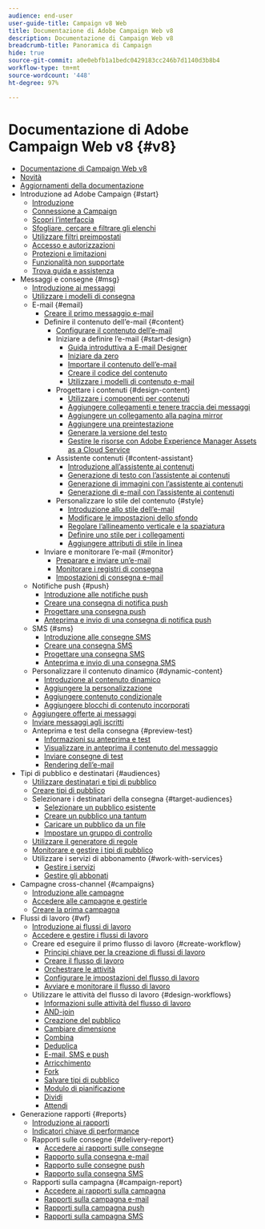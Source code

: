 ```yaml
---
audience: end-user
user-guide-title: Campaign v8 Web
title: Documentazione di Adobe Campaign Web v8
description: Documentazione di Campaign Web v8
breadcrumb-title: Panoramica di Campaign
hide: true
source-git-commit: a0e0ebfb1a1bedc0429183cc246b7d1140d3b8b4
workflow-type: tm+mt
source-wordcount: '448'
ht-degree: 97%

---
```



# Documentazione di Adobe Campaign Web v8 {#v8}

+ [Documentazione di Campaign Web v8](campaign-web-home.md)
+ [Novità](rn/whats-new.md)
+ [Aggiornamenti della documentazione](rn/documentation-updates.md)
+ Introduzione ad Adobe Campaign {#start}
   + [Introduzione](get-started/get-started.md)
   + [Connessione a Campaign](get-started/connect-to-campaign.md)
   + [Scopri l’interfaccia](get-started/user-interface.md)
   + [Sfogliare, cercare e filtrare gli elenchi](get-started/list-filters.md)
   + [Utilizzare filtri preimpostati](get-started/predefined-filters.md)
   + [Accesso e autorizzazioni](get-started/permissions.md)
   + [Protezioni e limitazioni](get-started/guardrails.md)
   + [Funzionalità non supportate](get-started/unsupported.md)
   + [Trova guida e assistenza](get-started/using-ai.md)
+ Messaggi e consegne {#msg}
   + [Introduzione ai messaggi](msg/gs-messages.md)
   + [Utilizzare i modelli di consegna](msg/delivery-template.md)
   + E-mail {#email}
      + [Creare il primo messaggio e-mail](email/create-email.md)
      + Definire il contenuto dell’e-mail {#content}
         + [Configurare il contenuto dell’e-mail](content/edit-content.md)
         + Iniziare a definire l’e-mail {#start-design}
            + [Guida introduttiva a E-mail Designer](content/get-started-email-designer.md)
            + [Iniziare da zero](content/create-email-content.md)
            + [Importare il contenuto dell’e-mail](content/existing-content.md)
            + [Creare il codice del contenuto](content/code-content.md)
            + [Utilizzare i modelli di contenuto e-mail](content/email-sample-templates.md)
         + Progettare i contenuti {#design-content}
            + [Utilizzare i componenti per contenuti](content/content-components.md)
            + [Aggiungere collegamenti e tenere traccia dei messaggi](content/message-tracking.md)
            + [Aggiungere un collegamento alla pagina mirror](content/mirror-page.md)
            + [Aggiungere una preintestazione](content/preheader.md)
            + [Generare la versione del testo](content/text-version-email.md)
            + [Gestire le risorse con Adobe Experience Manager Assets as a Cloud Service](content/aem-assets.md)
         + Assistente contenuti {#content-assistant}
            + [Introduzione all’assistente ai contenuti](content/generative-gs.md)
            + [Generazione di testo con l’assistente ai contenuti](content/generative-content.md)
            + [Generazione di immagini con l’assistente ai contenuti](content/generative-image.md)
            + [Generazione di e-mail con l’assistente ai contenuti](content/generative-email.md)
         + Personalizzare lo stile del contenuto {#style}
            + [Introduzione allo stile dell’e-mail](content/get-started-email-style.md)
            + [Modificare le impostazioni dello sfondo](content/backgrounds.md)
            + [Regolare l’allineamento verticale e la spaziatura](content/alignment-and-padding.md)
            + [Definire uno stile per i collegamenti](content/styling-links.md)
            + [Aggiungere attributi di stile in linea](content/inline-styling.md)
      + Inviare e monitorare l’e-mail {#monitor}
         + [Preparare e inviare un’e-mail](monitor/prepare-send.md)
         + [Monitorare i registri di consegna](monitor/delivery-logs.md)
         + [Impostazioni di consegna e-mail](advanced-settings/delivery-settings.md)
   + Notifiche push {#push}
      + [Introduzione alle notifiche push](push/gs-push.md)
      + [Creare una consegna di notifica push](push/create-push.md)
      + [Progettare una consegna push](push/content-push.md)
      + [Anteprima e invio di una consegna di notifica push](push/send-push.md)
   + SMS {#sms}
      + [Introduzione alle consegne SMS](sms/gs-sms.md)
      + [Creare una consegna SMS](sms/create-sms.md)
      + [Progettare una consegna SMS](sms/content-sms.md)
      + [Anteprima e invio di una consegna SMS](sms/send-sms.md)
   + Personalizzare il contenuto dinamico {#dynamic-content}
      + [Introduzione al contenuto dinamico](personalization/gs-personalization.md)
      + [Aggiungere la personalizzazione](personalization/personalize.md)
      + [Aggiungere contenuto condizionale](personalization/conditions.md)
      + [Aggiungere blocchi di contenuto incorporati](personalization/content-blocks.md)
   + [Aggiungere offerte ai messaggi](content/offers.md)
   + [Inviare messaggi agli iscritti](content/send-to-subscribers.md)
   + Anteprima e test della consegna {#preview-test}
      + [Informazioni su anteprima e test](preview-test/preview-test.md)
      + [Visualizzare in anteprima il contenuto del messaggio](preview-test/preview-content.md)
      + [Inviare consegne di test](preview-test/test-deliveries.md)
      + [Rendering dell’e-mail](preview-test/email-rendering.md)
+ Tipi di pubblico e destinatari {#audiences}
   + [Utilizzare destinatari e tipi di pubblico](audience/about-recipients.md)
   + [Creare tipi di pubblico](audience/create-audience.md)
   + Selezionare i destinatari della consegna {#target-audiences}
      + [Selezionare un pubblico esistente](audience/add-audience.md)
      + [Creare un pubblico una tantum](audience/one-time-audience.md)
      + [Caricare un pubblico da un file](audience/file-audience.md)
      + [Impostare un gruppo di controllo](audience/control-group.md)
   + [Utilizzare il generatore di regole](audience/segment-builder.md)
   + [Monitorare e gestire i tipi di pubblico](audience/manage-audience.md)
   + Utilizzare i servizi di abbonamento {#work-with-services}
      + [Gestire i servizi](audience/manage-services.md)
      + [Gestire gli abbonati](audience/manage-subscribers.md)
+ Campagne cross-channel {#campaigns}
   + [Introduzione alle campagne](campaigns/gs-campaigns.md)
   + [Accedere alle campagne e gestirle](campaigns/manage-campaigns.md)
   + [Creare la prima campagna](campaigns/create-campaigns.md)
+ Flussi di lavoro {#wf}
   + [Introduzione ai flussi di lavoro](workflows/gs-workflows.md)
   + [Accedere e gestire i flussi di lavoro](workflows/access-monitor.md)
   + Creare ed eseguire il primo flusso di lavoro {#create-workflow}
      + [Principi chiave per la creazione di flussi di lavoro](workflows/gs-workflow-creation.md)
      + [Creare il flusso di lavoro](workflows/create-workflow.md)
      + [Orchestrare le attività](workflows/orchestrate-activities.md)
      + [Configurare le impostazioni del flusso di lavoro](workflows/workflow-settings.md)
      + [Avviare e monitorare il flusso di lavoro](workflows/start-monitor-workflows.md)
   + Utilizzare le attività del flusso di lavoro {#design-workflows}
      + [Informazioni sulle attività del flusso di lavoro](workflows/activities/about-activities.md)
      + [AND-join](workflows/activities/and-join.md)
      + [Creazione del pubblico](workflows/activities/build-audience.md)
      + [Cambiare dimensione](workflows/activities/change-dimension.md)
      + [Combina](workflows/activities/combine.md)
      + [Deduplica](workflows/activities/deduplication.md)
      + [E-mail, SMS e push](workflows/activities/channels.md)
      + [Arricchimento](workflows/activities/enrichment.md)
      + [Fork](workflows/activities/fork.md)
      + [Salvare tipi di pubblico](workflows/activities/save-audience.md)
      + [Modulo di pianificazione](workflows/activities/scheduler.md)
      + [Dividi](workflows/activities/split.md)
      + [Attendi](workflows/activities/wait.md)
+ Generazione rapporti {#reports}
   + [Introduzione ai rapporti](reporting/gs-reports.md)
   + [Indicatori chiave di performance](reporting/kpis.md)
   + Rapporti sulle consegne {#delivery-report}
      + [Accedere ai rapporti sulle consegne](reporting/delivery-reports.md)
      + [Rapporto sulla consegna e-mail](reporting/email-report.md)
      + [Rapporto sulle consegne push](reporting/push-report.md)
      + [Rapporto sulla consegna SMS](reporting/sms-report.md)
   + Rapporti sulla campagna {#campaign-report}
      + [Accedere ai rapporti sulla campagna](reporting/campaign-reports.md)
      + [Rapporti sulla campagna e-mail](reporting/campaign-reports-email.md)
      + [Rapporti sulla campagna push](reporting/campaign-reports-push.md)
      + [Rapporti sulla campagna SMS](reporting/campaign-reports-sms.md)
